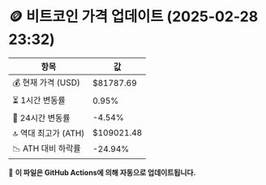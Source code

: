 # 🪙 비트코인 가격 업데이트 (2025-02-28 23:32)

| 항목                | 값 |
|--------------------|----------------|
| 💰 현재 가격 (USD) | $81787.69 |
| ⏳ 1시간 변동률    | 0.95% |
| 📆 24시간 변동률   | -4.54% |
| 🔝 역대 최고가 (ATH) | $109021.48 |
| 📉 ATH 대비 하락률 | -24.94% |

🔄 **이 파일은 GitHub Actions에 의해 자동으로 업데이트됩니다.**
